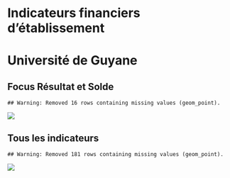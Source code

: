 Indicateurs financiers d’établissement
================

# Université de Guyane

## Focus Résultat et Solde

    ## Warning: Removed 16 rows containing missing values (geom_point).

![](/home/julien/repo/cpesr/RFC/Finances/Etablissements/université_de_guyane_files/figure-gfm/etab.focus-1.png)<!-- -->

## Tous les indicateurs

    ## Warning: Removed 181 rows containing missing values (geom_point).

![](/home/julien/repo/cpesr/RFC/Finances/Etablissements/université_de_guyane_files/figure-gfm/etab-1.png)<!-- -->
